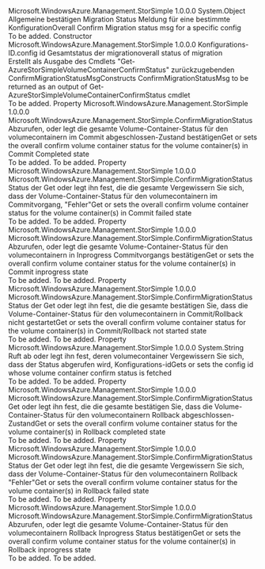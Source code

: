 <Type Name="ConfirmMigrationStatusMsg" FullName="Microsoft.WindowsAzure.Management.StorSimple.ConfirmMigrationStatusMsg">
  <TypeSignature Language="C#" Value="public class ConfirmMigrationStatusMsg" />
  <TypeSignature Language="ILAsm" Value=".class public auto ansi beforefieldinit ConfirmMigrationStatusMsg extends System.Object" />
  <TypeSignature Language="DocId" Value="T:Microsoft.WindowsAzure.Management.StorSimple.ConfirmMigrationStatusMsg" />
  <TypeSignature Language="VB.NET" Value="Public Class ConfirmMigrationStatusMsg" />
  <TypeSignature Language="F#" Value="type ConfirmMigrationStatusMsg = class" />
  <AssemblyInfo>
    <AssemblyName>Microsoft.WindowsAzure.Management.StorSimple</AssemblyName>
    <AssemblyVersion>1.0.0.0</AssemblyVersion>
  </AssemblyInfo>
  <Base>
    <BaseTypeName>System.Object</BaseTypeName>
  </Base>
  <Interfaces />
  <Docs>
    <summary>
            <span data-ttu-id="79fce-101">Allgemeine bestätigen Migration Status Meldung für eine bestimmte Konfiguration</span><span class="sxs-lookup"><span data-stu-id="79fce-101">Overall Confirm Migration status msg for a specific config</span></span>
            </summary>
    <remarks>To be added.</remarks>
  </Docs>
  <Members>
    <Member MemberName=".ctor">
      <MemberSignature Language="C#" Value="public ConfirmMigrationStatusMsg (string configID, Microsoft.WindowsAzure.Management.StorSimple.Models.MigrationConfirmStatus overallStatus);" />
      <MemberSignature Language="ILAsm" Value=".method public hidebysig specialname rtspecialname instance void .ctor(string configID, class Microsoft.WindowsAzure.Management.StorSimple.Models.MigrationConfirmStatus overallStatus) cil managed" />
      <MemberSignature Language="DocId" Value="M:Microsoft.WindowsAzure.Management.StorSimple.ConfirmMigrationStatusMsg.#ctor(System.String,Microsoft.WindowsAzure.Management.StorSimple.Models.MigrationConfirmStatus)" />
      <MemberSignature Language="VB.NET" Value="Public Sub New (configID As String, overallStatus As MigrationConfirmStatus)" />
      <MemberSignature Language="F#" Value="new Microsoft.WindowsAzure.Management.StorSimple.ConfirmMigrationStatusMsg : string * Microsoft.WindowsAzure.Management.StorSimple.Models.MigrationConfirmStatus -&gt; Microsoft.WindowsAzure.Management.StorSimple.ConfirmMigrationStatusMsg" Usage="new Microsoft.WindowsAzure.Management.StorSimple.ConfirmMigrationStatusMsg (configID, overallStatus)" />
      <MemberType>Constructor</MemberType>
      <AssemblyInfo>
        <AssemblyName>Microsoft.WindowsAzure.Management.StorSimple</AssemblyName>
        <AssemblyVersion>1.0.0.0</AssemblyVersion>
      </AssemblyInfo>
      <Parameters>
        <Parameter Name="configID" Type="System.String" />
        <Parameter Name="overallStatus" Type="Microsoft.WindowsAzure.Management.StorSimple.Models.MigrationConfirmStatus" />
      </Parameters>
      <Docs>
        <param name="configID"><span data-ttu-id="79fce-102">Konfigurations-ID.</span><span class="sxs-lookup"><span data-stu-id="79fce-102">config id</span></span></param>
        <param name="overallStatus"><span data-ttu-id="79fce-103">Gesamtstatus der migration</span><span class="sxs-lookup"><span data-stu-id="79fce-103">overall status of migration</span></span></param>
        <summary>
            <span data-ttu-id="79fce-104">Erstellt als Ausgabe des Cmdlets "Get-AzureStorSimpleVolumeContainerConfirmStatus" zurückzugebenden ConfirmMigrationStatusMsg</span><span class="sxs-lookup"><span data-stu-id="79fce-104">Constructs ConfirmMigrationStatusMsg to be returned as an output of Get-AzureStorSimpleVolumeContainerConfirmStatus cmdlet</span></span>
            </summary>
        <remarks>To be added.</remarks>
      </Docs>
    </Member>
    <Member MemberName="CommitComplete">
      <MemberSignature Language="C#" Value="public Microsoft.WindowsAzure.Management.StorSimple.ConfirmMigrationStatus CommitComplete { get; set; }" />
      <MemberSignature Language="ILAsm" Value=".property instance class Microsoft.WindowsAzure.Management.StorSimple.ConfirmMigrationStatus CommitComplete" />
      <MemberSignature Language="DocId" Value="P:Microsoft.WindowsAzure.Management.StorSimple.ConfirmMigrationStatusMsg.CommitComplete" />
      <MemberSignature Language="VB.NET" Value="Public Property CommitComplete As ConfirmMigrationStatus" />
      <MemberSignature Language="F#" Value="member this.CommitComplete : Microsoft.WindowsAzure.Management.StorSimple.ConfirmMigrationStatus with get, set" Usage="Microsoft.WindowsAzure.Management.StorSimple.ConfirmMigrationStatusMsg.CommitComplete" />
      <MemberType>Property</MemberType>
      <AssemblyInfo>
        <AssemblyName>Microsoft.WindowsAzure.Management.StorSimple</AssemblyName>
        <AssemblyVersion>1.0.0.0</AssemblyVersion>
      </AssemblyInfo>
      <ReturnValue>
        <ReturnType>Microsoft.WindowsAzure.Management.StorSimple.ConfirmMigrationStatus</ReturnType>
      </ReturnValue>
      <Docs>
        <summary>
            <span data-ttu-id="79fce-105">Abzurufen, oder legt die gesamte Volume-Container-Status für den volumecontainern im Commit abgeschlossen-Zustand bestätigen</span><span class="sxs-lookup"><span data-stu-id="79fce-105">Get or sets the overall confirm volume container status for the volume container(s) in Commit Completed state</span></span>
            </summary>
        <value>To be added.</value>
        <remarks>To be added.</remarks>
      </Docs>
    </Member>
    <Member MemberName="CommitFailed">
      <MemberSignature Language="C#" Value="public Microsoft.WindowsAzure.Management.StorSimple.ConfirmMigrationStatus CommitFailed { get; set; }" />
      <MemberSignature Language="ILAsm" Value=".property instance class Microsoft.WindowsAzure.Management.StorSimple.ConfirmMigrationStatus CommitFailed" />
      <MemberSignature Language="DocId" Value="P:Microsoft.WindowsAzure.Management.StorSimple.ConfirmMigrationStatusMsg.CommitFailed" />
      <MemberSignature Language="VB.NET" Value="Public Property CommitFailed As ConfirmMigrationStatus" />
      <MemberSignature Language="F#" Value="member this.CommitFailed : Microsoft.WindowsAzure.Management.StorSimple.ConfirmMigrationStatus with get, set" Usage="Microsoft.WindowsAzure.Management.StorSimple.ConfirmMigrationStatusMsg.CommitFailed" />
      <MemberType>Property</MemberType>
      <AssemblyInfo>
        <AssemblyName>Microsoft.WindowsAzure.Management.StorSimple</AssemblyName>
        <AssemblyVersion>1.0.0.0</AssemblyVersion>
      </AssemblyInfo>
      <ReturnValue>
        <ReturnType>Microsoft.WindowsAzure.Management.StorSimple.ConfirmMigrationStatus</ReturnType>
      </ReturnValue>
      <Docs>
        <summary>
            <span data-ttu-id="79fce-106">Status der Get oder legt ihn fest, die die gesamte Vergewissern Sie sich, dass der Volume-Container-Status für den volumecontainern im Commitvorgang, "Fehler"</span><span class="sxs-lookup"><span data-stu-id="79fce-106">Get or sets the overall confirm volume container status for the volume container(s) in Commit failed state</span></span>
            </summary>
        <value>To be added.</value>
        <remarks>To be added.</remarks>
      </Docs>
    </Member>
    <Member MemberName="CommitInProgress">
      <MemberSignature Language="C#" Value="public Microsoft.WindowsAzure.Management.StorSimple.ConfirmMigrationStatus CommitInProgress { get; set; }" />
      <MemberSignature Language="ILAsm" Value=".property instance class Microsoft.WindowsAzure.Management.StorSimple.ConfirmMigrationStatus CommitInProgress" />
      <MemberSignature Language="DocId" Value="P:Microsoft.WindowsAzure.Management.StorSimple.ConfirmMigrationStatusMsg.CommitInProgress" />
      <MemberSignature Language="VB.NET" Value="Public Property CommitInProgress As ConfirmMigrationStatus" />
      <MemberSignature Language="F#" Value="member this.CommitInProgress : Microsoft.WindowsAzure.Management.StorSimple.ConfirmMigrationStatus with get, set" Usage="Microsoft.WindowsAzure.Management.StorSimple.ConfirmMigrationStatusMsg.CommitInProgress" />
      <MemberType>Property</MemberType>
      <AssemblyInfo>
        <AssemblyName>Microsoft.WindowsAzure.Management.StorSimple</AssemblyName>
        <AssemblyVersion>1.0.0.0</AssemblyVersion>
      </AssemblyInfo>
      <ReturnValue>
        <ReturnType>Microsoft.WindowsAzure.Management.StorSimple.ConfirmMigrationStatus</ReturnType>
      </ReturnValue>
      <Docs>
        <summary>
            <span data-ttu-id="79fce-107">Abzurufen, oder legt die gesamte Volume-Container-Status für den volumecontainern in Inprogress Commitvorgangs bestätigen</span><span class="sxs-lookup"><span data-stu-id="79fce-107">Get or sets the overall confirm volume container status for the volume container(s) in Commit inprogress state</span></span>
            </summary>
        <value>To be added.</value>
        <remarks>To be added.</remarks>
      </Docs>
    </Member>
    <Member MemberName="CommitOrRollbackNotStarted">
      <MemberSignature Language="C#" Value="public Microsoft.WindowsAzure.Management.StorSimple.ConfirmMigrationStatus CommitOrRollbackNotStarted { get; set; }" />
      <MemberSignature Language="ILAsm" Value=".property instance class Microsoft.WindowsAzure.Management.StorSimple.ConfirmMigrationStatus CommitOrRollbackNotStarted" />
      <MemberSignature Language="DocId" Value="P:Microsoft.WindowsAzure.Management.StorSimple.ConfirmMigrationStatusMsg.CommitOrRollbackNotStarted" />
      <MemberSignature Language="VB.NET" Value="Public Property CommitOrRollbackNotStarted As ConfirmMigrationStatus" />
      <MemberSignature Language="F#" Value="member this.CommitOrRollbackNotStarted : Microsoft.WindowsAzure.Management.StorSimple.ConfirmMigrationStatus with get, set" Usage="Microsoft.WindowsAzure.Management.StorSimple.ConfirmMigrationStatusMsg.CommitOrRollbackNotStarted" />
      <MemberType>Property</MemberType>
      <AssemblyInfo>
        <AssemblyName>Microsoft.WindowsAzure.Management.StorSimple</AssemblyName>
        <AssemblyVersion>1.0.0.0</AssemblyVersion>
      </AssemblyInfo>
      <ReturnValue>
        <ReturnType>Microsoft.WindowsAzure.Management.StorSimple.ConfirmMigrationStatus</ReturnType>
      </ReturnValue>
      <Docs>
        <summary>
            <span data-ttu-id="79fce-108">Status der Get oder legt ihn fest, die die gesamte bestätigen Sie, dass die Volume-Container-Status für den volumecontainern in Commit/Rollback nicht gestartet</span><span class="sxs-lookup"><span data-stu-id="79fce-108">Get or sets the overall confirm volume container status for the volume container(s) in Commit/Rollback not started state</span></span>
            </summary>
        <value>To be added.</value>
        <remarks>To be added.</remarks>
      </Docs>
    </Member>
    <Member MemberName="LegacyConfigId">
      <MemberSignature Language="C#" Value="public string LegacyConfigId { get; set; }" />
      <MemberSignature Language="ILAsm" Value=".property instance string LegacyConfigId" />
      <MemberSignature Language="DocId" Value="P:Microsoft.WindowsAzure.Management.StorSimple.ConfirmMigrationStatusMsg.LegacyConfigId" />
      <MemberSignature Language="VB.NET" Value="Public Property LegacyConfigId As String" />
      <MemberSignature Language="F#" Value="member this.LegacyConfigId : string with get, set" Usage="Microsoft.WindowsAzure.Management.StorSimple.ConfirmMigrationStatusMsg.LegacyConfigId" />
      <MemberType>Property</MemberType>
      <AssemblyInfo>
        <AssemblyName>Microsoft.WindowsAzure.Management.StorSimple</AssemblyName>
        <AssemblyVersion>1.0.0.0</AssemblyVersion>
      </AssemblyInfo>
      <ReturnValue>
        <ReturnType>System.String</ReturnType>
      </ReturnValue>
      <Docs>
        <summary>
            <span data-ttu-id="79fce-109">Ruft ab oder legt ihn fest, deren volumecontainer Vergewissern Sie sich, dass der Status abgerufen wird, Konfigurations-id</span><span class="sxs-lookup"><span data-stu-id="79fce-109">Gets or sets the config id whose volume container confirm status is fetched</span></span>
            </summary>
        <value>To be added.</value>
        <remarks>To be added.</remarks>
      </Docs>
    </Member>
    <Member MemberName="RollbackComplete">
      <MemberSignature Language="C#" Value="public Microsoft.WindowsAzure.Management.StorSimple.ConfirmMigrationStatus RollbackComplete { get; set; }" />
      <MemberSignature Language="ILAsm" Value=".property instance class Microsoft.WindowsAzure.Management.StorSimple.ConfirmMigrationStatus RollbackComplete" />
      <MemberSignature Language="DocId" Value="P:Microsoft.WindowsAzure.Management.StorSimple.ConfirmMigrationStatusMsg.RollbackComplete" />
      <MemberSignature Language="VB.NET" Value="Public Property RollbackComplete As ConfirmMigrationStatus" />
      <MemberSignature Language="F#" Value="member this.RollbackComplete : Microsoft.WindowsAzure.Management.StorSimple.ConfirmMigrationStatus with get, set" Usage="Microsoft.WindowsAzure.Management.StorSimple.ConfirmMigrationStatusMsg.RollbackComplete" />
      <MemberType>Property</MemberType>
      <AssemblyInfo>
        <AssemblyName>Microsoft.WindowsAzure.Management.StorSimple</AssemblyName>
        <AssemblyVersion>1.0.0.0</AssemblyVersion>
      </AssemblyInfo>
      <ReturnValue>
        <ReturnType>Microsoft.WindowsAzure.Management.StorSimple.ConfirmMigrationStatus</ReturnType>
      </ReturnValue>
      <Docs>
        <summary>
            <span data-ttu-id="79fce-110">Get oder legt ihn fest, die die gesamte bestätigen Sie, dass die Volume-Container-Status für den volumecontainern Rollback abgeschlossen-Zustand</span><span class="sxs-lookup"><span data-stu-id="79fce-110">Get or sets the overall confirm volume container status for the volume container(s) in Rollback completed state</span></span>
            </summary>
        <value>To be added.</value>
        <remarks>To be added.</remarks>
      </Docs>
    </Member>
    <Member MemberName="RollbackFailed">
      <MemberSignature Language="C#" Value="public Microsoft.WindowsAzure.Management.StorSimple.ConfirmMigrationStatus RollbackFailed { get; set; }" />
      <MemberSignature Language="ILAsm" Value=".property instance class Microsoft.WindowsAzure.Management.StorSimple.ConfirmMigrationStatus RollbackFailed" />
      <MemberSignature Language="DocId" Value="P:Microsoft.WindowsAzure.Management.StorSimple.ConfirmMigrationStatusMsg.RollbackFailed" />
      <MemberSignature Language="VB.NET" Value="Public Property RollbackFailed As ConfirmMigrationStatus" />
      <MemberSignature Language="F#" Value="member this.RollbackFailed : Microsoft.WindowsAzure.Management.StorSimple.ConfirmMigrationStatus with get, set" Usage="Microsoft.WindowsAzure.Management.StorSimple.ConfirmMigrationStatusMsg.RollbackFailed" />
      <MemberType>Property</MemberType>
      <AssemblyInfo>
        <AssemblyName>Microsoft.WindowsAzure.Management.StorSimple</AssemblyName>
        <AssemblyVersion>1.0.0.0</AssemblyVersion>
      </AssemblyInfo>
      <ReturnValue>
        <ReturnType>Microsoft.WindowsAzure.Management.StorSimple.ConfirmMigrationStatus</ReturnType>
      </ReturnValue>
      <Docs>
        <summary>
            <span data-ttu-id="79fce-111">Status der Get oder legt ihn fest, die die gesamte Vergewissern Sie sich, dass der Volume-Container-Status für den volumecontainern Rollback "Fehler"</span><span class="sxs-lookup"><span data-stu-id="79fce-111">Get or sets the overall confirm volume container status for the volume container(s) in Rollback failed state</span></span>
            </summary>
        <value>To be added.</value>
        <remarks>To be added.</remarks>
      </Docs>
    </Member>
    <Member MemberName="RollbackInProgress">
      <MemberSignature Language="C#" Value="public Microsoft.WindowsAzure.Management.StorSimple.ConfirmMigrationStatus RollbackInProgress { get; set; }" />
      <MemberSignature Language="ILAsm" Value=".property instance class Microsoft.WindowsAzure.Management.StorSimple.ConfirmMigrationStatus RollbackInProgress" />
      <MemberSignature Language="DocId" Value="P:Microsoft.WindowsAzure.Management.StorSimple.ConfirmMigrationStatusMsg.RollbackInProgress" />
      <MemberSignature Language="VB.NET" Value="Public Property RollbackInProgress As ConfirmMigrationStatus" />
      <MemberSignature Language="F#" Value="member this.RollbackInProgress : Microsoft.WindowsAzure.Management.StorSimple.ConfirmMigrationStatus with get, set" Usage="Microsoft.WindowsAzure.Management.StorSimple.ConfirmMigrationStatusMsg.RollbackInProgress" />
      <MemberType>Property</MemberType>
      <AssemblyInfo>
        <AssemblyName>Microsoft.WindowsAzure.Management.StorSimple</AssemblyName>
        <AssemblyVersion>1.0.0.0</AssemblyVersion>
      </AssemblyInfo>
      <ReturnValue>
        <ReturnType>Microsoft.WindowsAzure.Management.StorSimple.ConfirmMigrationStatus</ReturnType>
      </ReturnValue>
      <Docs>
        <summary>
            <span data-ttu-id="79fce-112">Abzurufen, oder legt die gesamte Volume-Container-Status für den volumecontainern Rollback Inprogress Status bestätigen</span><span class="sxs-lookup"><span data-stu-id="79fce-112">Get or sets the overall confirm volume container status for the volume container(s) in Rollback inprogress state</span></span>
            </summary>
        <value>To be added.</value>
        <remarks>To be added.</remarks>
      </Docs>
    </Member>
  </Members>
</Type>
